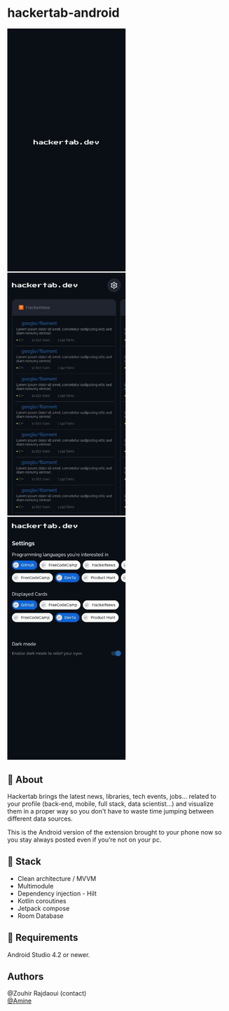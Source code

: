 # hackertab-android
<img src="./imgs/splash-home-screen.jpg" width="270" /> <img src="./imgs/home-screen.jpg" width="270"/> <img src="./imgs/settings-screen.jpg" width="270"/>
## 📝 About 
Hackertab brings the latest news, libraries, tech events, jobs... related to your profile (back-end, mobile, full stack, data scientist...) and visualize them in a proper way so you don't have to waste time jumping between different data sources.

This is the Android version of the extension brought to your phone now so you stay always posted even if you’re not on your pc.

## 🔨 Stack
- Clean architecture / MVVM
- Multimodule
- Dependency injection - Hilt
- Kotlin coroutines
- Jetpack compose
- Room Database

## 📱 Requirements
Android Studio 4.2 or newer.

## Authors
@Zouhir Rajdaoui (contact)  
[@Amine](https://twitter.com/aminekarimii)
